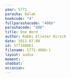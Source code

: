 ```yaml
---
year: 5771
parasha: Balak
bookcode: "4"
fullparashacode: "406b"
parashacode: "406"
title: One Word
author: Rabbi Eliezer Hirsch
date: 2011-07-09
id: 5771406b1
filename: 5771-406b-1
layout: audio
moment: 
shabbat: 
occasion: 
---
```

